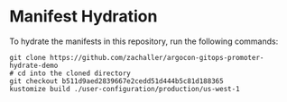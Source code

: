 # Manifest Hydration

To hydrate the manifests in this repository, run the following commands:

```shell
git clone https://github.com/zachaller/argocon-gitops-promoter-hydrate-demo
# cd into the cloned directory
git checkout b511d9aed2839667e2cedd51d444b5c81d188365
kustomize build ./user-configuration/production/us-west-1
```
